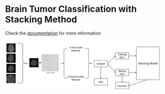 # Brain Tumor Classification with Stacking Method

Check the [documentation](https://github.com/crisdanrodriguez/brain_tumor_classification/blob/e59e6f3a77e922e673e85e6d0d17be3822f0881c/Brain%20Tumor%20Classification%20with%20Stacking%20Method.pdf) for more information

<p align = "center">
<img src = "implementation_diagram.png" width = "900">
</p align = "center">
